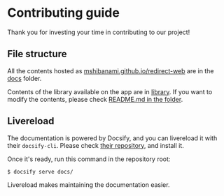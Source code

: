 # Contributing guide

Thank you for investing your time in contributing to our project!

## File structure

All the contents hosted as [mshibanami.github.io/redirect-web](https://mshibanami.github.io/redirect-web/) are in the [docs](docs) folder.

Contents of the library available on the app are in [library](library). If you want to modify the contents, please check [README.md in the folder](library/README.md).

## Livereload

The documentation is powered by Docsify, and you can livereload it with their `docsify-cli`.
Please check [their repository](https://github.com/docsifyjs/docsify-cli), and install it.

Once it's ready, run this command in the repository root:

```sh
$ docsify serve docs/
```

Livereload makes maintaining the documentation easier.
